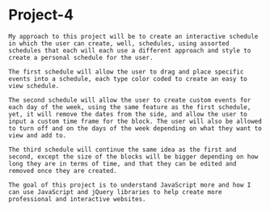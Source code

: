 # Project-4
	My approach to this project will be to create an interactive schedule in which the user can create, well, schedules, using assorted schedules that each will each use a different approach and style to create a personal schedule for the user.
	
	The first schedule will allow the user to drag and place specific events into a schedule, each type color coded to create an easy to view schedule.
	
	The second schedule will allow the user to create custom events for each day of the week, using the same feature as the first schedule, yet, it will remove the dates from the side, and allow the user to input a custom time frame for the block. The user will also be allowed to turn off and on the days of the week depending on what they want to view and add to.
	
	The third schedule will continue the same idea as the first and second, except the size of the blocks will be bigger depending on how long they are in terms of time, and that they can be edited and removed once they are created.
	
	The goal of this project is to understand JavaScript more and how I can use JavaScript and jQuery libraries to help create more professional and interactive websites.

